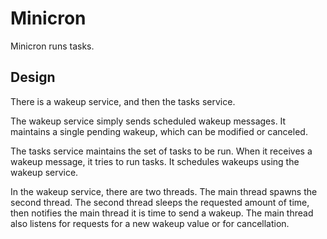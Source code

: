 # Minicron

Minicron runs tasks.

## Design

There is a wakeup service, and then the tasks service.

The wakeup service simply sends scheduled wakeup messages. It maintains a
single pending wakeup, which can be modified or canceled.

The tasks service maintains the set of tasks to be run. When it receives a
wakeup message, it tries to run tasks. It schedules wakeups using the wakeup
service.

In the wakeup service, there are two threads. The main thread spawns the second
thread. The second thread sleeps the requested amount of time, then notifies
the main thread it is time to send a wakeup. The main thread also listens for
requests for a new wakeup value or for cancellation.
